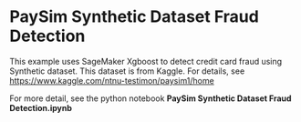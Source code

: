 # PaySim Synthetic Dataset Fraud Detection
This example uses SageMaker Xgboost to detect credit card fraud using Synthetic dataset. This dataset is from Kaggle. For details, see https://www.kaggle.com/ntnu-testimon/paysim1/home

For more detail, see the python notebook **PaySim Synthetic Dataset Fraud Detection.ipynb**
